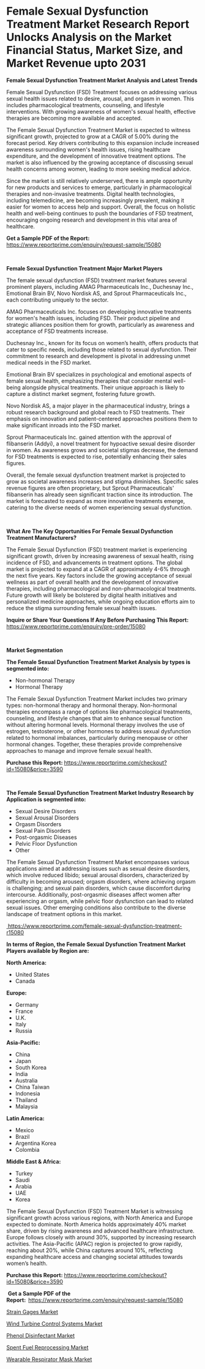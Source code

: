 <p><h1>Female Sexual Dysfunction Treatment Market Research Report Unlocks Analysis on the Market Financial Status, Market Size, and Market Revenue upto 2031</h1></p><p><strong>Female Sexual Dysfunction Treatment Market Analysis and Latest Trends</strong></p>
<p><p>Female Sexual Dysfunction (FSD) Treatment focuses on addressing various sexual health issues related to desire, arousal, and orgasm in women. This includes pharmacological treatments, counseling, and lifestyle interventions. With growing awareness of women's sexual health, effective therapies are becoming more available and accepted.</p><p>The Female Sexual Dysfunction Treatment Market is expected to witness significant growth, projected to grow at a CAGR of 5.00% during the forecast period. Key drivers contributing to this expansion include increased awareness surrounding women's health issues, rising healthcare expenditure, and the development of innovative treatment options. The market is also influenced by the growing acceptance of discussing sexual health concerns among women, leading to more seeking medical advice.</p><p>Since the market is still relatively underserved, there is ample opportunity for new products and services to emerge, particularly in pharmacological therapies and non-invasive treatments. Digital health technologies, including telemedicine, are becoming increasingly prevalent, making it easier for women to access help and support. Overall, the focus on holistic health and well-being continues to push the boundaries of FSD treatment, encouraging ongoing research and development in this vital area of healthcare.</p></p>
<p><strong>Get a Sample PDF of the Report:&nbsp;</strong> <a href="https://www.reportprime.com/enquiry/request-sample/15080?utm_campaign=1836&utm_medium=2&utm_source=Github&utm_content=ia&utm_term=29112024&utm_id=female-sexual-dysfunction-treatment">https://www.reportprime.com/enquiry/request-sample/15080</a></p>
<p>&nbsp;</p>
<p><strong>Female Sexual Dysfunction Treatment Major Market Players</strong></p>
<p><p>The female sexual dysfunction (FSD) treatment market features several prominent players, including AMAG Pharmaceuticals Inc., Duchesnay Inc., Emotional Brain BV, Novo Nordisk AS, and Sprout Pharmaceuticals Inc., each contributing uniquely to the sector.</p><p>AMAG Pharmaceuticals Inc. focuses on developing innovative treatments for women's health issues, including FSD. Their product pipeline and strategic alliances position them for growth, particularly as awareness and acceptance of FSD treatments increase.</p><p>Duchesnay Inc., known for its focus on women’s health, offers products that cater to specific needs, including those related to sexual dysfunction. Their commitment to research and development is pivotal in addressing unmet medical needs in the FSD market.</p><p>Emotional Brain BV specializes in psychological and emotional aspects of female sexual health, emphasizing therapies that consider mental well-being alongside physical treatments. Their unique approach is likely to capture a distinct market segment, fostering future growth.</p><p>Novo Nordisk AS, a major player in the pharmaceutical industry, brings a robust research background and global reach to FSD treatments. Their emphasis on innovation and patient-centered approaches positions them to make significant inroads into the FSD market.</p><p>Sprout Pharmaceuticals Inc. gained attention with the approval of flibanserin (Addyi), a novel treatment for hypoactive sexual desire disorder in women. As awareness grows and societal stigmas decrease, the demand for FSD treatments is expected to rise, potentially enhancing their sales figures.</p><p>Overall, the female sexual dysfunction treatment market is projected to grow as societal awareness increases and stigma diminishes. Specific sales revenue figures are often proprietary, but Sprout Pharmaceuticals' flibanserin has already seen significant traction since its introduction. The market is forecasted to expand as more innovative treatments emerge, catering to the diverse needs of women experiencing sexual dysfunction.</p></p>
<p>&nbsp;</p>
<p><strong>What Are The Key Opportunities For Female Sexual Dysfunction Treatment Manufacturers?</strong></p>
<p><p>The Female Sexual Dysfunction (FSD) treatment market is experiencing significant growth, driven by increasing awareness of sexual health, rising incidence of FSD, and advancements in treatment options. The global market is projected to expand at a CAGR of approximately 4-6% through the next five years. Key factors include the growing acceptance of sexual wellness as part of overall health and the development of innovative therapies, including pharmacological and non-pharmacological treatments. Future growth will likely be bolstered by digital health initiatives and personalized medicine approaches, while ongoing education efforts aim to reduce the stigma surrounding female sexual health issues.</p></p>
<p><strong>Inquire or Share Your Questions If Any Before Purchasing This Report:</strong> <a href="https://www.reportprime.com/enquiry/pre-order/15080?utm_campaign=1836&utm_medium=2&utm_source=Github&utm_content=ia&utm_term=29112024&utm_id=female-sexual-dysfunction-treatment">https://www.reportprime.com/enquiry/pre-order/15080</a></p>
<p>&nbsp;</p>
<p><strong>Market Segmentation</strong></p>
<p><strong>The Female Sexual Dysfunction Treatment Market Analysis by types is segmented into:</strong></p>
<p><ul><li>Non-hormonal Therapy</li><li>Hormonal Therapy</li></ul></p>
<p><p>The Female Sexual Dysfunction Treatment Market includes two primary types: non-hormonal therapy and hormonal therapy. Non-hormonal therapies encompass a range of options like pharmacological treatments, counseling, and lifestyle changes that aim to enhance sexual function without altering hormonal levels. Hormonal therapy involves the use of estrogen, testosterone, or other hormones to address sexual dysfunction related to hormonal imbalances, particularly during menopause or other hormonal changes. Together, these therapies provide comprehensive approaches to manage and improve female sexual health.</p></p>
<p><strong>Purchase this Report:&nbsp;</strong><a href="https://www.reportprime.com/checkout?id=15080&price=3590&utm_campaign=1836&utm_medium=2&utm_source=Github&utm_content=ia&utm_term=29112024&utm_id=female-sexual-dysfunction-treatment">https://www.reportprime.com/checkout?id=15080&price=3590</a></p>
<p>&nbsp;</p>
<p><strong>The Female Sexual Dysfunction Treatment Market Industry Research by Application is segmented into:</strong></p>
<p><ul><li>Sexual Desire Disorders</li><li>Sexual Arousal Disorders</li><li>Orgasm Disorders</li><li>Sexual Pain Disorders</li><li>Post-orgasmic Diseases</li><li>Pelvic Floor Dysfunction</li><li>Other</li></ul></p>
<p><p>The Female Sexual Dysfunction Treatment Market encompasses various applications aimed at addressing issues such as sexual desire disorders, which involve reduced libido; sexual arousal disorders, characterized by difficulty in becoming aroused; orgasm disorders, where achieving orgasm is challenging; and sexual pain disorders, which cause discomfort during intercourse. Additionally, post-orgasmic diseases affect women after experiencing an orgasm, while pelvic floor dysfunction can lead to related sexual issues. Other emerging conditions also contribute to the diverse landscape of treatment options in this market.</p></p>
<p><a href="https://www.reportprime.com/female-sexual-dysfunction-treatment-r15080?utm_campaign=1836&utm_medium=2&utm_source=Github&utm_content=ia&utm_term=29112024&utm_id=female-sexual-dysfunction-treatment">&nbsp;https://www.reportprime.com/female-sexual-dysfunction-treatment-r15080</a></p>
<p><strong>In terms of Region, the Female Sexual Dysfunction Treatment Market Players available by Region are:</strong></p>
<p>
    <p> <strong> North America: </strong>
        <ul>
            <li>United States</li>
            <li>Canada</li>
        </ul>
        </p> 
    <p> <strong> Europe: </strong>
        <ul>
            <li>Germany</li>
            <li>France</li>
            <li>U.K.</li>
            <li>Italy</li>
            <li>Russia</li>
        </ul>
        </p> 
    <p> <strong> Asia-Pacific: </strong>
        <ul>
            <li>China</li>
            <li>Japan</li>
            <li>South Korea</li>
            <li>India</li>
            <li>Australia</li>
            <li>China Taiwan</li>
            <li>Indonesia</li>
            <li>Thailand</li>
            <li>Malaysia</li>
        </ul>
        </p> 
    <p> <strong> Latin America: </strong>
        <ul>
            <li>Mexico</li>
            <li>Brazil</li>
            <li>Argentina Korea</li>
            <li>Colombia</li>
        </ul>
        </p> 
    <p> <strong> Middle East & Africa: </strong>
        <ul>
            <li>Turkey</li>
            <li>Saudi</li>
            <li>Arabia</li>
            <li>UAE</li>
            <li>Korea</li>
        </ul>
    </p>
    </p>
<p><p>The Female Sexual Dysfunction (FSD) Treatment Market is witnessing significant growth across various regions, with North America and Europe expected to dominate. North America holds approximately 40% market share, driven by rising awareness and advanced healthcare infrastructure. Europe follows closely with around 30%, supported by increasing research activities. The Asia-Pacific (APAC) region is projected to grow rapidly, reaching about 20%, while China captures around 10%, reflecting expanding healthcare access and changing societal attitudes towards women’s health. </p></p>
<p><strong>Purchase this Report: </strong><a href="https://www.reportprime.com/checkout?id=15080&price=3590&utm_campaign=1836&utm_medium=2&utm_source=Github&utm_content=ia&utm_term=29112024&utm_id=female-sexual-dysfunction-treatment">https://www.reportprime.com/checkout?id=15080&price=3590</a></p>
<p>&nbsp;<strong>Get a Sample PDF of the Report:&nbsp;&nbsp;</strong><a href="https://www.reportprime.com/enquiry/request-sample/15080?utm_campaign=1836&utm_medium=2&utm_source=Github&utm_content=ia&utm_term=29112024&utm_id=female-sexual-dysfunction-treatment">https://www.reportprime.com/enquiry/request-sample/15080</a></p>
<p><strong></strong></p>
<p><p><a href="https://issuu.com/reportprime-2/docs/strain-gages-market-size-2030.pptx?utm_campaign=1836&utm_medium=2&utm_source=Github&utm_content=ia&utm_term=29112024&utm_id=female-sexual-dysfunction-treatment">Strain Gages Market</a></p><p><a href="https://www.linkedin.com/pulse/analyzing-wind-turbine-control-systems-market-dynamics-growth-mgvlf?utm_campaign=1836&utm_medium=2&utm_source=Github&utm_content=ia&utm_term=29112024&utm_id=female-sexual-dysfunction-treatment">Wind Turbine Control Systems Market</a></p><p><a href="https://www.linkedin.com/pulse/market-leaders-laggards-global-phenol-disinfectant-trends-1tgae?utm_campaign=1836&utm_medium=2&utm_source=Github&utm_content=ia&utm_term=29112024&utm_id=female-sexual-dysfunction-treatment">Phenol Disinfectant Market</a></p><p><a href="https://www.linkedin.com/pulse/spent-fuel-reprocessing-market-global-analysis-trends-vewce?utm_campaign=1836&utm_medium=2&utm_source=Github&utm_content=ia&utm_term=29112024&utm_id=female-sexual-dysfunction-treatment">Spent Fuel Reprocessing Market</a></p><p><a href="https://issuu.com/reportprime-2/docs/wearable-respirator-mask-market-size-2030.pptx?utm_campaign=1836&utm_medium=2&utm_source=Github&utm_content=ia&utm_term=29112024&utm_id=female-sexual-dysfunction-treatment">Wearable Respirator Mask Market</a></p></p>